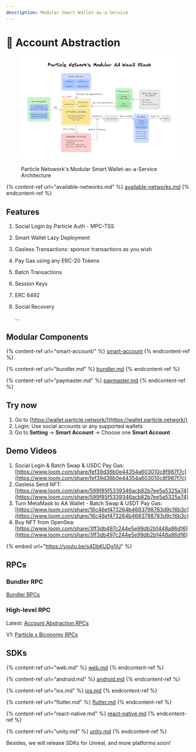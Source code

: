 ```yaml
---
description: Modular Smart Wallet-as-a-Service
---
```


# 💫 Account Abstraction

<figure><img src="../../.gitbook/assets/img_v2_7c036add-89e6-4709-a579-0a50af3c9bfg.png" alt=""><figcaption><p>Particle Netowork's Modular Smart Wallet-as-a-Service Architecture</p></figcaption></figure>

{% content-ref url="available-networks.md" %}
[available-networks.md](available-networks.md)
{% endcontent-ref %}

## Features

1. Social Login by Particle Auth - MPC-TSS
2. Smart Wallet Lazy Deployment
3. Gasless Transactions: sponsor transactions as you wish
4. Pay Gas using any ERC-20 Tokens
5. Batch Transactions
6. Session Keys
7. ERC 6492
8.  Social Recovery

    ...

## Modular Components

{% content-ref url="smart-account/" %}
[smart-account](smart-account/)
{% endcontent-ref %}

{% content-ref url="bundler.md" %}
[bundler.md](bundler.md)
{% endcontent-ref %}

{% content-ref url="paymaster.md" %}
[paymaster.md](paymaster.md)
{% endcontent-ref %}

## Try now

1. Go to [https://wallet.particle.network/](https://wallet.particle.network/)
2. Login: Use social accounts or any supported wallets
3. Go to **Setting** -> **Smart Account** -> Choose one **Smart Account**

## Demo Videos

1. Social Login & Batch Swap & USDC Pay Gas: [https://www.loom.com/share/fef39d36b0e44354a603010c8f987f7c](https://www.loom.com/share/fef39d36b0e44354a603010c8f987f7c)
2. Gasless Send NFT: [https://www.loom.com/share/599f85f5339346acb82b7ee5a5325a74](https://www.loom.com/share/599f85f5339346acb82b7ee5a5325a74)
3. Turn MetaMask to AA Wallet - Batch Swap & USDT Pay Gas: [https://www.loom.com/share/16c46ef473264b4683798783d9c16b3c](https://www.loom.com/share/16c46ef473264b4683798783d9c16b3c)
4. Buy NFT from OpenSea: [https://www.loom.com/share/3ff3db497c244e5e99db2b1448a86d16](https://www.loom.com/share/3ff3db497c244e5e99db2b1448a86d16)

{% embed url="https://youtu.be/s4DbKUDg1jU" %}

## RPCs

### Bundler RPC

[Bundler RPCs](rpc/bundler-rpc.md)

### High-level RPC

Latest: [Account Abstraction RPCs](rpc/account-abstraction-rpc.md)

V1: [Particle x Biconomy RPCs](rpc/account-abstraction-rpc-v1.md)

## SDKs

{% content-ref url="web.md" %}
[web.md](web.md)
{% endcontent-ref %}

{% content-ref url="android.md" %}
[android.md](android.md)
{% endcontent-ref %}

{% content-ref url="ios.md" %}
[ios.md](ios.md)
{% endcontent-ref %}

{% content-ref url="flutter.md" %}
[flutter.md](flutter.md)
{% endcontent-ref %}

{% content-ref url="react-native.md" %}
[react-native.md](react-native.md)
{% endcontent-ref %}

{% content-ref url="unity.md" %}
[unity.md](unity.md)
{% endcontent-ref %}

Besides, we will release SDKs for Unreal, and more platforms soon!

